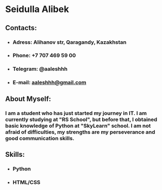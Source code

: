 # Seidulla Alibek

## Contacts:
- ### Adress: Alihanov str, Qaragandy, Kazakhstan
- ### Phone: +7 707 469 59 00
- ### Telegram: @aaleshhh
- ### E-mail: aaleshhh@gmail.com

## About Myself:
### I am a student who has just started my journey in IT. I am currently studying at "RS School", but before that, I obtained basic knowledge of Python at "SkyLearn" school. I am not afraid of difficulties, my strengths are my perseverance and good communication skills.

## Skills:
- ### Python
- ### HTML/CSS